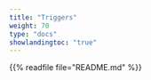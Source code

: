 ```yaml
---
title: "Triggers"
weight: 70
type: "docs"
showlandingtoc: "true"
---
```


{{% readfile file="README.md" %}}

